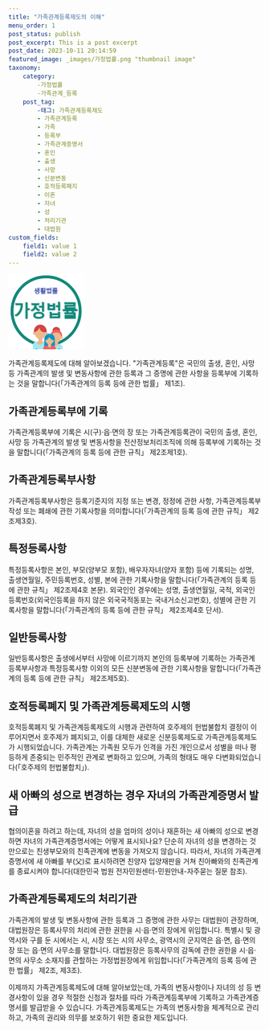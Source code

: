 ```yaml
---
title: "가족관계등록제도의 이해"
menu_order: 1
post_status: publish
post_excerpt: This is a post excerpt
post_date: 2023-10-11 20:14:59
featured_image: _images/가정법률.png "thumbnail image"
taxonomy:
    category:
        -가정법률
        -가족관계_등록
    post_tag:
        -태그: 가족관계등록제도
        - 가족관계등록
        - 가족
        - 등록부
        - 가족관계증명서
        - 혼인
        - 출생
        - 사망
        - 신분변동
        - 호적등록폐지
        - 이혼
        - 자녀
        - 성
        - 처리기관
        - 대법원
custom_fields:
    field1: value 1
    field2: value 2
---
```


![가정법률](가정법률.png "thumbnail image")

가족관계등록제도에 대해 알아보겠습니다. "가족관계등록"은 국민의 출생, 혼인, 사망 등 가족관계의 발생 및 변동사항에 관한 등록과 그 증명에 관한 사항을 등록부에 기록하는 것을 말합니다(「가족관계의 등록 등에 관한 법률」 제1조).

## 가족관계등록부에 기록

가족관계등록부에 기록은 시(구)·읍·면의 장 또는 가족관계등록관이 국민의 출생, 혼인, 사망 등 가족관계의 발생 및 변동사항을 전산정보처리조직에 의해 등록부에 기록하는 것을 말합니다(「가족관계의 등록 등에 관한 규칙」 제2조제1호).

## 가족관계등록부사항

가족관계등록부사항은 등록기준지의 지정 또는 변경, 정정에 관한 사항, 가족관계등록부 작성 또는 폐쇄에 관한 기록사항을 의미합니다(「가족관계의 등록 등에 관한 규칙」 제2조제3호).

## 특정등록사항

특정등록사항은 본인, 부모(양부모 포함), 배우자자녀(양자 포함) 등에 기록되는 성명, 출생연월일, 주민등록번호, 성별, 본에 관한 기록사항을 말합니다(「가족관계의 등록 등에 관한 규칙」 제2조제4호 본문). 외국인인 경우에는 성명, 출생연월일, 국적, 외국인등록번호(외국인등록을 하지 않은 외국국적동포는 국내거소신고번호), 성별에 관한 기록사항을 말합니다(「가족관계의 등록 등에 관한 규칙」 제2조제4호 단서).

## 일반등록사항

일반등록사항은 출생에서부터 사망에 이르기까지 본인의 등록부에 기록하는 가족관계등록부사항과 특정등록사항 이외의 모든 신분변동에 관한 기록사항을 말합니다(「가족관계의 등록 등에 관한 규칙」 제2조제5호).

## 호적등록폐지 및 가족관계등록제도의 시행

호적등록폐지 및 가족관계등록제도의 시행과 관련하여 호주제의 헌법불합치 결정이 이루어지면서 호주제가 폐지되고, 이를 대체한 새로운 신분등록제도로 가족관계등록제도가 시행되었습니다. 가족관계는 가족원 모두가 인격을 가진 개인으로서 성별을 떠나 평등하게 존중되는 민주적인 관계로 변화하고 있으며, 가족의 형태도 매우 다변화되었습니다(「호주제의 헌법불합치」).

## 새 아빠의 성으로 변경하는 경우 자녀의 가족관계증명서 발급

협의이혼을 하려고 하는데, 자녀의 성을 엄마의 성이나 재혼하는 새 아빠의 성으로 변경하면 자녀의 가족관계증명서에는 어떻게 표시되나요? 단순히 자녀의 성을 변경하는 것만으로는 친생부모와의 친족관계에 변동을 가져오지 않습니다. 따라서, 자녀의 가족관계증명서에 새 아빠를 부(父)로 표시하려면 친양자 입양재판을 거쳐 친아빠와의 친족관계를 종료시켜야 합니다(대한민국 법원 전자민원센터-민원안내-자주묻는 질문 참조).

## 가족관계등록제도의 처리기관

가족관계의 발생 및 변동사항에 관한 등록과 그 증명에 관한 사무는 대법원이 관장하며, 대법원장은 등록사무의 처리에 관한 권한을 시·읍·면의 장에게 위임합니다. 특별시 및 광역시와 구를 둔 시에서는 시, 시장 또는 시의 사무소, 광역시의 군지역은 읍·면, 읍·면의 장 또는 읍·면의 사무소를 말합니다. 대법원장은 등록사무의 감독에 관한 권한을 시·읍·면의 사무소 소재지를 관할하는 가정법원장에게 위임합니다(「가족관계의 등록 등에 관한 법률」 제2조, 제3조).

이제까지 가족관계등록제도에 대해 알아보았는데, 가족의 변동사항이나 자녀의 성 등 변경사항이 있을 경우 적절한 신청과 절차를 따라 가족관계등록부에 기록하고 가족관계증명서를 발급받을 수 있습니다. 가족관계등록제도는 가족의 변동사항을 체계적으로 관리하고, 가족의 권리와 의무를 보호하기 위한 중요한 제도입니다.
